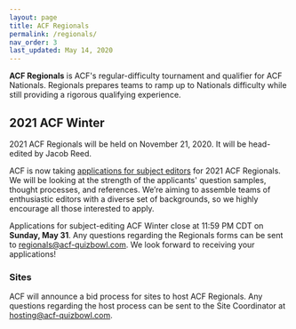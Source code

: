```yaml
---
layout: page
title: ACF Regionals
permalink: /regionals/
nav_order: 3
last_updated: May 14, 2020
---
```


**ACF Regionals** is ACF's regular-difficulty tournament and qualifier for ACF Nationals. Regionals prepares teams to ramp up to Nationals difficulty while still providing a rigorous qualifying experience.

## 2021 ACF Winter
2021 ACF Regionals will be held on November 21, 2020. It will be head-edited by Jacob Reed.

ACF is now taking [applications for subject editors](https://docs.google.com/forms/d/e/1FAIpQLSdghVDzWLH6kQ68_z817Z6XXw1JJbYobWVAlU2geYgTNiADnw/viewform) for 2021 ACF Regionals. We will be looking at the strength of the applicants' question samples, thought processes, and references. We’re aiming to assemble teams of enthusiastic editors with a diverse set of backgrounds, so we highly encourage all those interested to apply. 

Applications for subject-editing ACF Winter close at 11:59 PM CDT on **Sunday, May 31**. Any questions regarding the Regionals forms can be sent to regionals@acf-quizbowl.com. We look forward to receiving your applications!

### Sites

ACF will announce a bid process for sites to host ACF Regionals. Any questions regarding the host process can be sent to the Site Coordinator at hosting@acf-quizbowl.com.  
